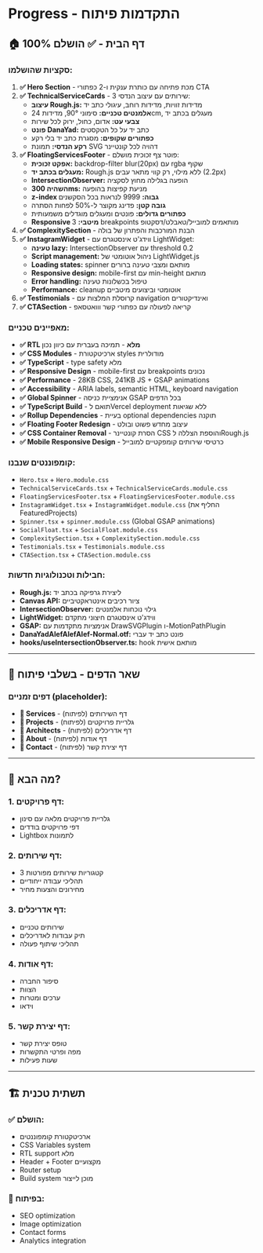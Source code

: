 # Progress - התקדמות פיתוח

## 🏠 דף הבית - ✅ הושלם 100%

### סקציות שהושלמו:
1. **✅ Hero Section** - מכת פתיחה עם כותרת ענקית ו-2 כפתורי CTA
2. **✅ TechnicalServiceCards** - 3 שירותים עם עיצוב הנדסי:
   - **עיצוב Rough.js:** מדידות זוויות, מדידות רוחב, עיגולי כתב יד
   - **אלמנטים טכניים:** סימוני 90°, מדידות 24cm, מעגלים בכתב יד
   - **צבעי עט:** אדום, כחול, ירוק לכל שירות
   - **פונט DanaYad:** כתב יד על כל הטקסטים
   - **כפתורים שקופים:** מסגרת כתב יד בלי רקע
   - **רקע הנדסי:** תמונת SVG דהויה לכל קונטיינר
3. **✅ FloatingServicesFooter** - פוטר צף זכוכית מושלם:
   - **אפקט זכוכית:** backdrop-filter blur(20px) עם rgba שקוף
   - **מעגלים בכתב יד:** Rough.js ללא מילוי, רק קווי מתאר עבים (2.2px)
   - **IntersectionObserver:** הופעה בגלילה מחוץ לסקציה
   - **השהיה 300ms:** מניעת קפיצות בהופעה
   - **z-index גבוה:** 9999 לנראות בכל הסקשנים
   - **גובה קטן:** פדינג מקוצר ל-50% לפחות הסתרה
   - **כפתורים גדולים:** פונטים ומעגלים מוגדלים משמעותית
   - **Responsive מיטבי:** 3 breakpoints מותאמים למובייל/טאבלט/דסקטופ
4. **✅ ComplexitySection** - הבנת המורכבות והפתרון של בולה 
5. **✅ InstagramWidget** - ווידג'ט אינסטגרם עם LightWidget:
   - **טעינה lazy:** IntersectionObserver עם threshold 0.2
   - **Script management:** ניהול אוטומטי של LightWidget.js
   - **Loading states:** spinner מותאם ומצבי טעינה ברורים
   - **Responsive design:** mobile-first עם min-height מותאם
   - **Error handling:** טיפול בכשלונות טעינה
   - **Performance:** cleanup אוטומטי וביצועים מיטביים
6. **✅ Testimonials** - קרוסלת המלצות עם navigation ואינדיקטורים
7. **✅ CTASection** - קריאה לפעולה עם כפתורי קשר ווואטסאפ

### מאפיינים טכניים:
- **✅ RTL מלא** - תמיכה בעברית עם כיוון נכון
- **✅ CSS Modules** - ארכיטקטורת styles מודולרית
- **✅ TypeScript** - type safety מלא
- **✅ Responsive Design** - mobile-first עם breakpoints נכונים
- **✅ Performance** - 28KB CSS, 241KB JS + GSAP animations
- **✅ Accessibility** - ARIA labels, semantic HTML, keyboard navigation
- **✅ Global Spinner** - אנימציית כניסה GSAP בכל הדפים
- **✅ TypeScript Build** - תואם לVercel deployment ללא שגיאות  
- **✅ Rollup Dependencies** - בעיית optional dependencies תוקנה
- **✅ Floating Footer Redesign** - עיצוב מחדש פשוט ובולט
- **✅ CSS Container Removal** - הסרת קונטיינר CSS והוספת הצללה לRough.js
- **✅ Mobile Responsive Design** - כרטיסי שירותים קומפקטיים למובייל

### קומפוננטים שנבנו:
- `Hero.tsx` + `Hero.module.css`
- `TechnicalServiceCards.tsx` + `TechnicalServiceCards.module.css`
- `FloatingServicesFooter.tsx` + `FloatingServicesFooter.module.css`
- `InstagramWidget.tsx` + `InstagramWidget.module.css` (החליף את FeaturedProjects)
- `Spinner.tsx` + `spinner.module.css` (Global GSAP animations)
- `SocialFloat.tsx` + `SocialFloat.module.css`
- `ComplexitySection.tsx` + `ComplexitySection.module.css`
- `Testimonials.tsx` + `Testimonials.module.css`
- `CTASection.tsx` + `CTASection.module.css`

### חבילות וטכנולוגיות חדשות:
- **Rough.js:** ליצירת גרפיקה בכתב יד
- **Canvas API:** ציור רכיבים אינטראקטיביים
- **IntersectionObserver:** גילוי נוכחות אלמנטים
- **LightWidget:** ווידג'ט אינסטגרם חיצוני מתקדם
- **GSAP:** אנימציות מתקדמות עם DrawSVGPlugin ו-MotionPathPlugin
- **DanaYadAlefAlefAlef-Normal.otf:** פונט כתב יד עברי
- **hooks/useIntersectionObserver.ts:** hook מותאם אישית

---

## 🔗 שאר הדפים - בשלבי פיתוח

### דפים זמניים (placeholder):
- **📄 Services** - דף השירותים (לפיתוח)
- **📄 Projects** - גלריית פרויקטים (לפיתוח)
- **📄 Architects** - דף אדריכלים (לפיתוח)
- **📄 About** - דף אודות (לפיתוח)
- **📄 Contact** - דף יצירת קשר (לפיתוח)

---

## 🎯 מה הבא?

### 1. דף פרויקטים:
- גלריית פרויקטים מלאה עם סינון
- דפי פרויקטים בודדים
- Lightbox לתמונות

### 2. דף שירותים:
- 3 קטגוריות שירותים מפורטות
- תהליכי עבודה ייחודיים
- מחירונים והצעות מחיר

### 3. דף אדריכלים:
- שירותים טכניים
- תיק עבודות לאדריכלים
- תהליכי שיתוף פעולה

### 4. דף אודות:
- סיפור החברה
- הצוות
- ערכים ומטרות
- וידאו

### 5. דף יצירת קשר:
- טופס יצירת קשר
- מפה ופרטי התקשרות
- שעות פעילות

---

## 🏗️ תשתית טכנית

### ✅ הושלם:
- ארכיטקטורת קומפוננטים
- CSS Variables system
- RTL support מלא
- Header + Footer מקצועיים
- Router setup
- Build system מוכן לייצור

### 🔄 בפיתוח:
- SEO optimization
- Image optimization
- Contact forms
- Analytics integration 